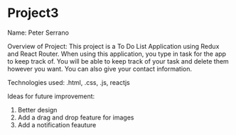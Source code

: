 # Project3
Name: Peter Serrano

Overview of Project: This project is a To Do List Application using Redux and React Router.
When using this application, you type in task for the app to keep track of. You will be able
to keep track of your task and delete them however you want. You can also give your contact information.

Technologies used: .html, .css, .js, reactjs

Ideas for future improvement:
1. Better design
2. Add a drag and drop feature for images
3. Add a notification feauture